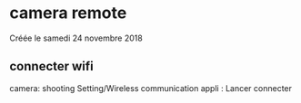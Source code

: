 
#  camera remote 
Créée le samedi 24 novembre 2018


##  connecter wifi 


camera: shooting Setting/Wireless communication
appli : Lancer connecter
